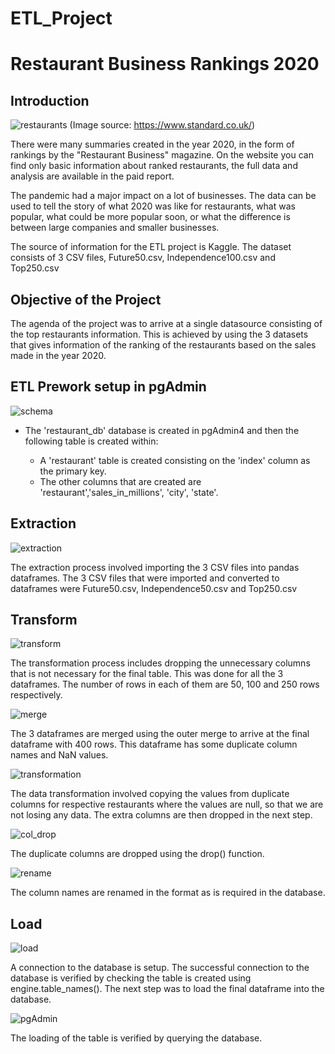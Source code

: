 # ETL_Project

# Restaurant Business Rankings 2020

## Introduction

![restaurants](Resources/restaurant.jpg)
(Image source: https://www.standard.co.uk/)

There were many summaries created in the year 2020, in the form of rankings by the "Restaurant Business" magazine. On the website you can find only basic information about ranked restaurants, the full data and analysis are available in the paid report.

The pandemic had a major impact on a lot of businesses. The data can be used to tell the story of what 2020 was like for restaurants, what was popular, what could be more popular soon, or what the difference is between large companies and smaller businesses.

The source of information for the ETL project is Kaggle. The dataset consists of 3 CSV files, Future50.csv, Independence100.csv and Top250.csv

## Objective of the Project

The agenda of the project was to arrive at a single datasource consisting of the top restaurants information. This is achieved by using the 3 datasets that gives information of the ranking of the restaurants based on the sales made in the year 2020.

## ETL Prework setup in pgAdmin

![schema](Resources/schema_sql.PNG)

* The 'restaurant_db' database is created in pgAdmin4 and then the following table is created within:
    
	* A 'restaurant' table is created consisting on the 'index' column as the primary key.
	* The other columns that are created are 'restaurant','sales_in_millions', 'city', 'state'. 

## Extraction

![extraction](Resources/extraction.PNG)

The extraction process involved importing the 3 CSV files into pandas dataframes. The 3 CSV files that were imported and converted to dataframes were Future50.csv, Independence50.csv and Top250.csv

## Transform

![transform](Resources/drop_columns.PNG)

The transformation process includes dropping the unnecessary columns that is not necessary for the final table. This was done for all the 3 dataframes. The number of rows in each of them are 50, 100 and 250 rows respectively.

![merge](Resources/merged_table.PNG)

The 3 dataframes are merged using the outer merge to arrive at the final dataframe with 400 rows. This dataframe has some duplicate column names and NaN values.

![transformation](Resources/transformation.PNG)

The data transformation involved copying the values from duplicate columns for respective restaurants where the values are null, so that we are not losing any data. The extra columns are then dropped in the next step.

![col_drop](Resources/drop_columns_2.PNG)

The duplicate columns are dropped using the drop() function.

![rename](Resources/rename_cols.PNG)

The column names are renamed in the format as is required in the database.

## Load

![load](Resources/load.PNG)

A connection to the database is setup. The successful connection to the database is verified by checking the table is created using engine.table_names(). The next step was to load the final dataframe into the database.

![pgAdmin](Resources/pgAdmin.PNG)

The loading of the table is verified by querying the database.




 